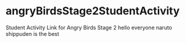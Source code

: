# angryBirdsStage2StudentActivity
Student Activity Link for Angry Birds Stage 2
hello everyone 
naruto shippuden is the best